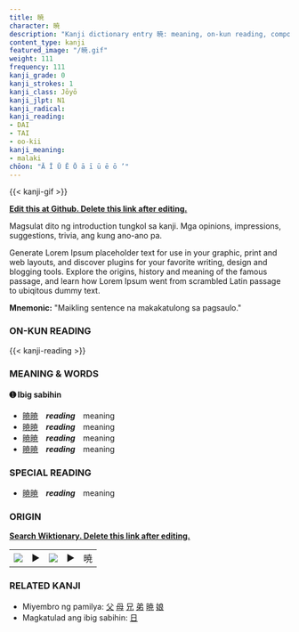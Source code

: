 ```yaml
---
title: 暁
character: 暁
description: "Kanji dictionary entry 暁: meaning, on-kun reading, compounds, origin, related kanji"
content_type: kanji
featured_image: "/暁.gif"
weight: 111
frequency: 111
kanji_grade: 0
kanji_strokes: 1
kanji_class: Jōyō
kanji_jlpt: N1
kanji_radical: 
kanji_reading: 
- DAI
- TAI
- oo-kii
kanji_meaning:
- malaki
chōon: "Ā Ī Ū Ē Ō ā ī ū ē ō ’"
---
```

[//]: # (Don't edit the line below. Kanji animated GIF code is automatically generated.)
{{< kanji-gif >}}

[//]: # (Edit below this line.)

**[Edit this at Github. Delete this link after editing.](https://github.com/tim0g/tim/tree/main/content/kanji/暁/index.md)**

Magsulat dito ng introduction tungkol sa kanji. Mga opinions, impressions, suggestions, trivia, ang kung ano-ano pa.

Generate Lorem Ipsum placeholder text for use in your graphic, print and web layouts, and discover plugins for your favorite writing, design and blogging tools. Explore the origins, history and meaning of the famous passage, and learn how Lorem Ipsum went from scrambled Latin passage to ubiqitous dummy text.
 
**Mnemonic:** "Maikling sentence na makakatulong sa pagsaulo."

### ON-KUN READING

[//]: # (Don't edit the line below. ON-KUN READING code is automatically generated.)
{{< kanji-reading >}}

### MEANING & WORDS

#### ➊ **Ibig sabihin**
  - [暁](../暁)[暁](../暁)　***reading***　meaning
  - [暁](../暁)[暁](../暁)　***reading***　meaning
  - [暁](../暁)[暁](../暁)　***reading***　meaning
  - [暁](../暁)[暁](../暁)　***reading***　meaning

### SPECIAL READING
  - [暁](../暁)[暁](../暁)　***reading***　meaning

### ORIGIN

**[Search Wiktionary. Delete this link after editing.](https://wiktionary.org/wiki/暁)**
<table class="kanji-table"><tr><td>
<img src="60px-暁-bronze.svg.png">
</td><td>▶</td><td>
<img src="60px-暁-oracle.svg.png">
</td><td>▶</td>
<td class="kanji-origin">暁</td>
</tr></table>

### RELATED KANJI
- Miyembro ng pamilya: [父](../父) [母](../母) [兄](../兄) [弟](../弟) [暁](../暁) [娘](../娘)
- Magkatulad ang ibig sabihin: [日](../日)
